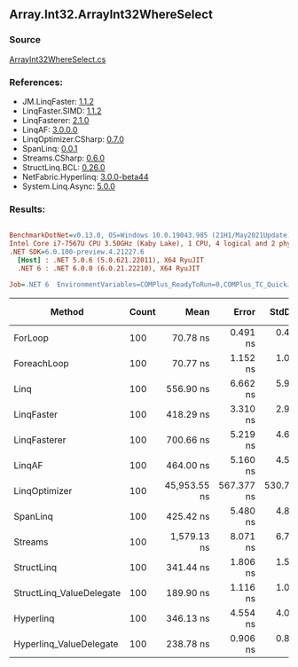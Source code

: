 ﻿## Array.Int32.ArrayInt32WhereSelect

### Source
[ArrayInt32WhereSelect.cs](../LinqBenchmarks/Array/Int32/ArrayInt32WhereSelect.cs)

### References:
- JM.LinqFaster: [1.1.2](https://www.nuget.org/packages/JM.LinqFaster/1.1.2)
- LinqFaster.SIMD: [1.1.2](https://www.nuget.org/packages/LinqFaster.SIMD/1.0.3)
- LinqFasterer: [2.1.0](https://www.nuget.org/packages/LinqFasterer/2.1.0)
- LinqAF: [3.0.0.0](https://www.nuget.org/packages/LinqAF/3.0.0.0)
- LinqOptimizer.CSharp: [0.7.0](https://www.nuget.org/packages/LinqOptimizer.CSharp/0.7.0)
- SpanLinq: [0.0.1](https://www.nuget.org/packages/SpanLinq/0.0.1)
- Streams.CSharp: [0.6.0](https://www.nuget.org/packages/Streams.CSharp/0.6.0)
- StructLinq.BCL: [0.26.0](https://www.nuget.org/packages/StructLinq/0.26.0)
- NetFabric.Hyperlinq: [3.0.0-beta44](https://www.nuget.org/packages/NetFabric.Hyperlinq/3.0.0-beta44)
- System.Linq.Async: [5.0.0](https://www.nuget.org/packages/System.Linq.Async/5.0.0)

### Results:
``` ini

BenchmarkDotNet=v0.13.0, OS=Windows 10.0.19043.985 (21H1/May2021Update)
Intel Core i7-7567U CPU 3.50GHz (Kaby Lake), 1 CPU, 4 logical and 2 physical cores
.NET SDK=6.0.100-preview.4.21227.6
  [Host] : .NET 5.0.6 (5.0.621.22011), X64 RyuJIT
  .NET 6 : .NET 6.0.0 (6.0.21.22210), X64 RyuJIT

Job=.NET 6  EnvironmentVariables=COMPlus_ReadyToRun=0,COMPlus_TC_QuickJitForLoops=1,COMPlus_TieredPGO=1  Runtime=.NET 6.0  

```
|                   Method | Count |         Mean |      Error |     StdDev |          Ratio | RatioSD |   Gen 0 | Gen 1 | Gen 2 | Allocated |
|------------------------- |------ |-------------:|-----------:|-----------:|---------------:|--------:|--------:|------:|------:|----------:|
|                  ForLoop |   100 |     70.78 ns |   0.491 ns |   0.435 ns |       baseline |         |       - |     - |     - |         - |
|              ForeachLoop |   100 |     70.77 ns |   1.152 ns |   1.077 ns |   1.00x faster |   0.02x |       - |     - |     - |         - |
|                     Linq |   100 |    556.90 ns |   6.662 ns |   5.906 ns |   7.87x slower |   0.07x |  0.0496 |     - |     - |     104 B |
|               LinqFaster |   100 |    418.29 ns |   3.310 ns |   2.934 ns |   5.91x slower |   0.05x |  0.3171 |     - |     - |     664 B |
|             LinqFasterer |   100 |    700.66 ns |   5.219 ns |   4.627 ns |   9.90x slower |   0.09x |  0.4129 |     - |     - |     864 B |
|                   LinqAF |   100 |    464.00 ns |   5.160 ns |   4.574 ns |   6.56x slower |   0.06x |       - |     - |     - |         - |
|            LinqOptimizer |   100 | 45,953.55 ns | 567.377 ns | 530.725 ns | 649.01x slower |   6.00x | 14.2212 |     - |     - |  29,776 B |
|                 SpanLinq |   100 |    425.42 ns |   5.480 ns |   4.858 ns |   6.01x slower |   0.09x |       - |     - |     - |         - |
|                  Streams |   100 |  1,579.13 ns |   8.071 ns |   6.739 ns |  22.31x slower |   0.17x |  0.3510 |     - |     - |     736 B |
|               StructLinq |   100 |    341.44 ns |   1.806 ns |   1.508 ns |   4.82x slower |   0.04x |  0.0305 |     - |     - |      64 B |
| StructLinq_ValueDelegate |   100 |    189.90 ns |   1.116 ns |   1.044 ns |   2.68x slower |   0.02x |       - |     - |     - |         - |
|                Hyperlinq |   100 |    346.13 ns |   4.554 ns |   4.037 ns |   4.89x slower |   0.06x |       - |     - |     - |         - |
|  Hyperlinq_ValueDelegate |   100 |    238.78 ns |   0.906 ns |   0.848 ns |   3.37x slower |   0.02x |       - |     - |     - |         - |
